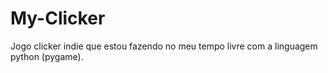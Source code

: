 # My-Clicker
Jogo clicker indie que estou fazendo no meu tempo livre com a linguagem python (pygame).
